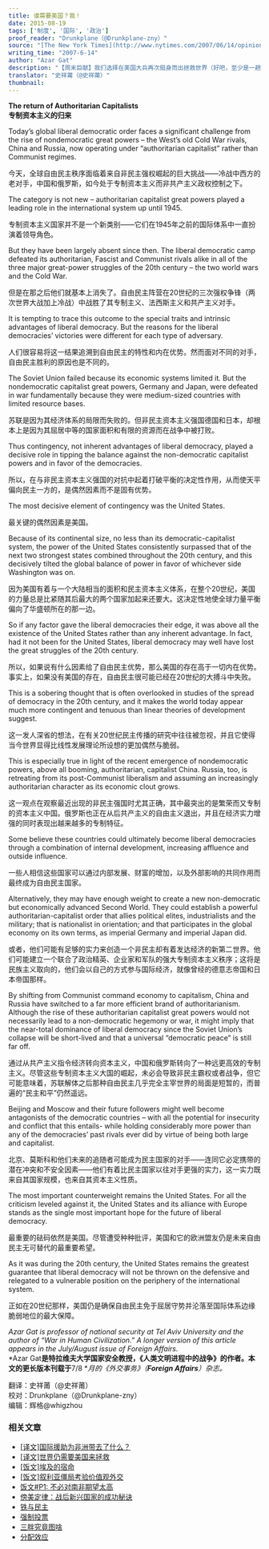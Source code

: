 ```yaml
---
title: 谁需要美国？我！
date: 2015-08-19
tags: ['制度', '国际', '政治']
proof_reader: "Drunkplane（@Drunkplane-zny）"
source: "[The New York Times](http://www.nytimes.com/2007/06/14/opinion/14iht-edgat.1.6137311.html)"
writing_time: "2007-6-14"
author: "Azar Gat"
description: "【周末巨献】我们选择在美国大兵再次挺身而出拯救世界（好吧，至少是一趟火车中的五百人小世界）的今天，发表这篇Azar Gat写于2007年的雄文，相信这是对美利坚这份上帝厚礼表达感激之情的恰当方式，愿自由之火不熄，美利坚孤舟不沉。"
translator: "史祥莆（@史祥莆）"
thumbnail:
---
```


**The return of Authoritarian Capitalists**  
**专制资本主义的归来**

Today’s global liberal democratic order faces a significant challenge from the rise of nondemocratic great powers – the West’s old Cold War rivals, China and Russia, now operating under “authoritarian capitalist” rather than Communist regimes.

今天，全球自由民主秩序面临着来自非民主强权崛起的巨大挑战——冷战中西方的老对手，中国和俄罗斯，如今处于专制资本主义而非共产主义政权控制之下。

The category is not new – authoritarian capitalist great powers played a leading role in the international system up until 1945.

专制资本主义国家并不是一个新类别——它们在1945年之前的国际体系中一直扮演着领导角色。

But they have been largely absent since then. The liberal democratic camp defeated its authoritarian, Fascist and Communist rivals alike in all of the three major great-power struggles of the 20th century – the two world wars and the Cold War.

但是在那之后他们就基本上消失了。自由民主阵营在20世纪的三次强权争锋（两次世界大战加上冷战）中战胜了其专制主义、法西斯主义和共产主义对手。

It is tempting to trace this outcome to the special traits and intrinsic advantages of liberal democracy. But the reasons for the liberal democracies’ victories were different for each type of adversary.

人们很容易将这一结果追溯到自由民主的特性和内在优势。然而面对不同的对手，自由民主胜利的原因也是不同的。

The Soviet Union failed because its economic systems limited it. But the nondemocratic capitalist great powers, Germany and Japan, were defeated in war fundamentally because they were medium-sized countries with limited resource bases.

苏联是因为其经济体系的局限而失败的。但非民主资本主义强国德国和日本，却根本上是因为其屈居中等的国家面积和有限的资源而在战争中被打败。

Thus contingency, not inherent advantages of liberal democracy, played a decisive role in tipping the balance against the non-democratic capitalist powers and in favor of the democracies.

所以，在与非民主资本主义强国的对抗中起着打破平衡的决定性作用，从而使天平偏向民主一方的，是偶然因素而不是固有优势。

The most decisive element of contingency was the United States.

最关键的偶然因素是美国。

Because of its continental size, no less than its democratic-capitalist system, the power of the United States consistently surpassed that of the next two strongest states combined throughout the 20th century, and this decisively tilted the global balance of power in favor of whichever side Washington was on.

因为美国有着与一个大陆相当的面积和民主资本主义体系，在整个20世纪，美国的力量总是比紧随其后最大的两个国家加起来还要大。这决定性地使全球力量平衡偏向了华盛顿所在的那一边。

So if any factor gave the liberal democracies their edge, it was above all the existence of the United States rather than any inherent advantage. In fact, had it not been for the United States, liberal democracy may well have lost the great struggles of the 20th century.

所以，如果说有什么因素给了自由民主优势，那么美国的存在高于一切内在优势。事实上，如果没有美国的存在，自由民主很可能已经在20世纪的大搏斗中失败。

This is a sobering thought that is often overlooked in studies of the spread of democracy in the 20th century, and it makes the world today appear much more contingent and tenuous than linear theories of development suggest.

这一发人深省的想法，在有关20世纪民主传播的研究中往往被忽视，并且它使得当今世界显得比线性发展理论所设想的更加偶然与脆弱。

This is especially true in light of the recent emergence of nondemocratic powers, above all booming, authoritarian, capitalist China. Russia, too, is retreating from its post-Communist liberalism and assuming an increasingly authoritarian character as its economic clout grows.

这一观点在观察最近出现的非民主强国时尤其正确，其中最突出的是繁荣而又专制的资本主义中国。俄罗斯也正在从后共产主义的自由主义退出，并且在经济实力增强的同时表现出越来越多的专制特征。

Some believe these countries could ultimately become liberal democracies through a combination of internal development, increasing affluence and outside influence.

一些人相信这些国家可以通过内部发展、财富的增加，以及外部影响的共同作用而最终成为自由民主国家。

Alternatively, they may have enough weight to create a new non-democratic but economically advanced Second World. They could establish a powerful authoritarian-capitalist order that allies political elites, industrialists and the military; that is nationalist in orientation; and that participates in the global economy on its own terms, as imperial Germany and imperial Japan did.

或者，他们可能有足够的实力来创造一个非民主却有着发达经济的新第二世界。他们可能建立一个联合了政治精英、企业家和军队的强大专制资本主义秩序；这将是民族主义取向的，他们会以自己的方式参与国际经济，就像曾经的德意志帝国和日本帝国那样。

By shifting from Communist command economy to capitalism, China and Russia have switched to a far more efficient brand of authoritarianism. Although the rise of these authoritarian capitalist great powers would not necessarily lead to a non-democratic hegemony or war, it might imply that the near-total dominance of liberal democracy since the Soviet Union’s collapse will be short-lived and that a universal “democratic peace” is still far off.

通过从共产主义指令经济转向资本主义，中国和俄罗斯转向了一种远更高效的专制主义。尽管这些专制资本主义大国的崛起，未必会导致非民主霸权或者战争，但它可能意味着，苏联解体之后那种自由民主几乎完全主宰世界的局面是短暂的，而普遍的“民主和平”仍然遥远。

Beijing and Moscow and their future followers might well become antagonists of the democratic countries – with all the potential for insecurity and conflict that this entails- while holding considerably more power than any of the democracies’ past rivals ever did by virtue of being both large and capitalist.

北京、莫斯科和他们未来的追随者可能成为民主国家的对手——连同它必定携带的潜在冲突和不安全因素——他们有着比民主国家以往对手更强的实力，这一实力既来自其国家规模，也来自其资本主义性质。

The most important counterweight remains the United States. For all the criticism leveled against it, the United States and its alliance with Europe stands as the single most important hope for the future of liberal democracy.

最重要的砝码依然是美国。尽管遭受种种批评，美国和它的欧洲盟友仍是未来自由民主无可替代的最重要希望。

As it was during the 20th century, the United States remains the greatest guarantee that liberal democracy will not be thrown on the defensive and relegated to a vulnerable position on the periphery of the international system.

正如在20世纪那样，美国仍是确保自由民主免于屈居守势并沦落至国际体系边缘脆弱地位的最大保障。

*Azar Gat is professor of national security at Tel Aviv University and the author of “War in Human Civilization.” A longer version of this article appears in the July/August issue of Foreign Affairs.*  
*Azar Gat**是特拉维夫大学国家安全教授，《人类文明进程中的战争》的作者。本文的更长版本刊载于**7/8 **月的《外交事务》（**Foreign Affairs**）杂志。*


翻译：史祥莆（@史祥莆）  
校对：Drunkplane（@Drunkplane-zny）  
编辑：辉格@whigzhou


### 相关文章

* [[译文]国际援助为非洲带去了什么？](https://headsalon.org/archives/7518.html "[译文]国际援助为非洲带去了什么？")
* [[译文]世界仍需要美国来拯救](https://headsalon.org/archives/5870.html "[译文]世界仍需要美国来拯救")
* [[饭文]埃及的宿命](https://headsalon.org/archives/4659.html "[饭文]埃及的宿命")
* [[饭文]叙利亚僵局考验价值观外交](https://headsalon.org/archives/3535.html "[饭文]叙利亚僵局考验价值观外交")
* [饭文#P1: 不必对南非期望太高](https://headsalon.org/archives/1467.html "饭文#P1: 不必对南非期望太高")
* [傍美定律：战后新兴国家的成功秘诀](https://headsalon.org/archives/653.html "傍美定律：战后新兴国家的成功秘诀")
* [铁与民主](https://headsalon.org/archives/7815.html "铁与民主")
* [强制投票](https://headsalon.org/archives/7799.html "强制投票")
* [三胖究竟图啥](https://headsalon.org/archives/7639.html "三胖究竟图啥")
* [分配效应](https://headsalon.org/archives/7675.html "分配效应")

